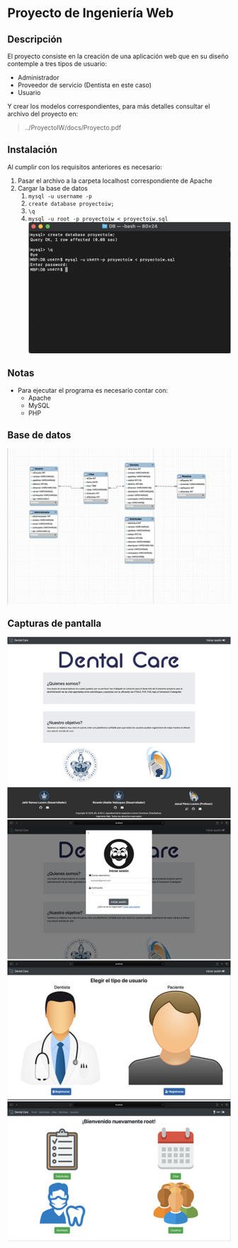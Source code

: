 # Proyecto de Ingeniería Web #

## Descripción ##
El proyecto consiste en la creación de una aplicación web que en su diseño contemple a tres tipos de usuario:
* Administrador
* Proveedor de servicio (Dentista en este caso)
* Usuario

Y crear los modelos correspondientes, para más detalles consultar el archivo del proyecto en: 
> ../ProyectoIW/docs/Proyecto.pdf

## Instalación ##
Al cumplir con los requisitos anteriores es necesario:
1. Pasar el archivo a la carpeta localhost correspondiente de Apache
2. Cargar la base de datos
    1. `mysql -u username -p`
    2. `create database proyectoiw;`
    3. `\q`
    4. `mysql -u root -p proyectoiw < proyectoiw.sql`
    ![](/img/capturas/IBD.png)

## Notas ##

* Para ejecutar el programa es necesario contar con:
    * Apache
    * MySQL
    * PHP

## Base de datos ##

![](/img/capturas/BD.png)

## Capturas de pantalla ##

![](/img/capturas/Inicio.png)
![](/img/capturas/1.png)
![](/img/capturas/2.png)
![](/img/capturas/3.png)
